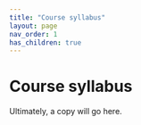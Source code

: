 ```yaml
---
title: "Course syllabus"
layout: page
nav_order: 1
has_children: true
---
```


# Course syllabus

Ultimately, a copy will go here.